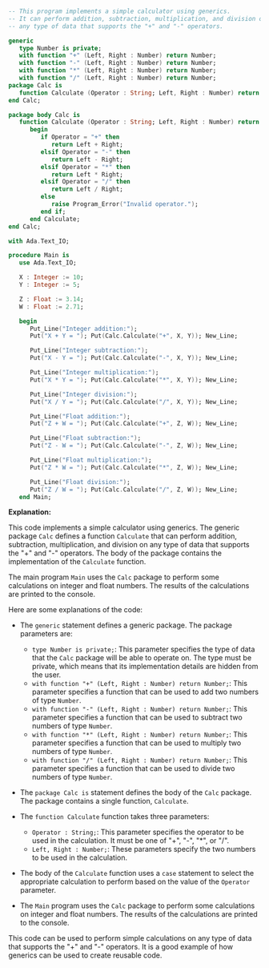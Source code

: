 ```ada

-- This program implements a simple calculator using generics.
-- It can perform addition, subtraction, multiplication, and division on
-- any type of data that supports the "+" and "-" operators.

generic
   type Number is private;
   with function "+" (Left, Right : Number) return Number;
   with function "-" (Left, Right : Number) return Number;
   with function "*" (Left, Right : Number) return Number;
   with function "/" (Left, Right : Number) return Number;
package Calc is
   function Calculate (Operator : String; Left, Right : Number) return Number;
end Calc;

package body Calc is
   function Calculate (Operator : String; Left, Right : Number) return Number is
      begin
         if Operator = "+" then
            return Left + Right;
         elsif Operator = "-" then
            return Left - Right;
         elsif Operator = "*" then
            return Left * Right;
         elsif Operator = "/" then
            return Left / Right;
         else
            raise Program_Error("Invalid operator.");
         end if;
      end Calculate;
end Calc;

with Ada.Text_IO;

procedure Main is
   use Ada.Text_IO;

   X : Integer := 10;
   Y : Integer := 5;

   Z : Float := 3.14;
   W : Float := 2.71;

   begin
      Put_Line("Integer addition:");
      Put("X + Y = "); Put(Calc.Calculate("+", X, Y)); New_Line;

      Put_Line("Integer subtraction:");
      Put("X - Y = "); Put(Calc.Calculate("-", X, Y)); New_Line;

      Put_Line("Integer multiplication:");
      Put("X * Y = "); Put(Calc.Calculate("*", X, Y)); New_Line;

      Put_Line("Integer division:");
      Put("X / Y = "); Put(Calc.Calculate("/", X, Y)); New_Line;

      Put_Line("Float addition:");
      Put("Z + W = "); Put(Calc.Calculate("+", Z, W)); New_Line;

      Put_Line("Float subtraction:");
      Put("Z - W = "); Put(Calc.Calculate("-", Z, W)); New_Line;

      Put_Line("Float multiplication:");
      Put("Z * W = "); Put(Calc.Calculate("*", Z, W)); New_Line;

      Put_Line("Float division:");
      Put("Z / W = "); Put(Calc.Calculate("/", Z, W)); New_Line;
   end Main;

```

**Explanation:**

This code implements a simple calculator using generics. The generic package `Calc` defines a function `Calculate` that can perform addition, subtraction, multiplication, and division on any type of data that supports the "+" and "-" operators. The body of the package contains the implementation of the `Calculate` function.

The main program `Main` uses the `Calc` package to perform some calculations on integer and float numbers. The results of the calculations are printed to the console.

Here are some explanations of the code:

* The `generic` statement defines a generic package. The package parameters are:
    * `type Number is private;`: This parameter specifies the type of data that the `Calc` package will be able to operate on. The type must be private, which means that its implementation details are hidden from the user.
    * `with function "+" (Left, Right : Number) return Number;`: This parameter specifies a function that can be used to add two numbers of type `Number`.
    * `with function "-" (Left, Right : Number) return Number;`: This parameter specifies a function that can be used to subtract two numbers of type `Number`.
    * `with function "*" (Left, Right : Number) return Number;`: This parameter specifies a function that can be used to multiply two numbers of type `Number`.
    * `with function "/" (Left, Right : Number) return Number;`: This parameter specifies a function that can be used to divide two numbers of type `Number`.

* The `package Calc is` statement defines the body of the `Calc` package. The package contains a single function, `Calculate`.

* The `function Calculate` function takes three parameters:
    * `Operator : String;`: This parameter specifies the operator to be used in the calculation. It must be one of "+", "-", "*", or "/".
    * `Left, Right : Number;`: These parameters specify the two numbers to be used in the calculation.

* The body of the `Calculate` function uses a `case` statement to select the appropriate calculation to perform based on the value of the `Operator` parameter.

* The `Main` program uses the `Calc` package to perform some calculations on integer and float numbers. The results of the calculations are printed to the console.

This code can be used to perform simple calculations on any type of data that supports the "+" and "-" operators. It is a good example of how generics can be used to create reusable code.